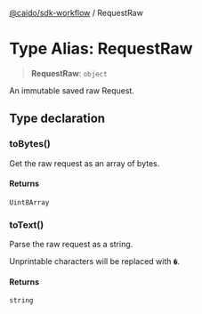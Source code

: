 [@caido/sdk-workflow](../index.md) / RequestRaw

# Type Alias: RequestRaw

> **RequestRaw**: `object`

An immutable saved raw Request.

## Type declaration

### toBytes()

Get the raw request as an array of bytes.

#### Returns

`Uint8Array`

### toText()

Parse the raw request as a string.

Unprintable characters will be replaced with `�`.

#### Returns

`string`
